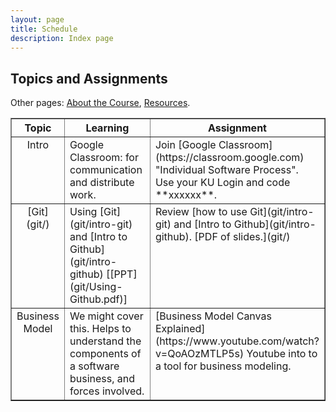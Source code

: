 ```yaml
---
layout: page
title: Schedule
description: Index page
---
```


## Topics and Assignments 

Other pages: [About the Course](topics), [Resources](Resources).
<!-- [Scores](https://goo.gl/ixNDm6), [Course Repository](https://www.github.com/skeoop/skeoop.github.io/). 
 -->


<table border="1">

<tr valign="top">
  <th> Topic </th>  
  <th width="45%"> Learning </th>
  <th width="45%"> Assignment </th>
</tr>
<!-- 
  Introduction 
  -->
<tr valign="top">
<td align="center" markdown="span"> 
Intro
</td>
<td markdown="span">
Google Classroom: for communication and distribute work.
</td>
<td markdown="span">
Join [Google Classroom](https://classroom.google.com) "Individual Software Process". Use your KU Login and code **xxxxxx**.   
</td>
</tr>
<!-- 
  Git 
  -->
<tr valign="top">
<td align="center" markdown="span"> 
[Git](git/)    
</td>
<td markdown="span">
Using [Git](git/intro-git) and [Intro to Github](git/intro-github) [[PPT](git/Using-Github.pdf)]    
</td>
<td markdown="span">
Review [how to use Git](git/intro-git) and [Intro to Github](git/intro-github). [PDF of slides.](git/)     
</td>
</tr>
<!-- 
  Business Modeling
  -->
<tr valign="top">
<td align="center" markdown="span"> 
Business Model    
</td>
<td markdown="span">
We might cover this. Helps to understand the components of a software business, and forces involved.
</td>
<td markdown="span">
[Business Model Canvas Explained](https://www.youtube.com/watch?v=QoAOzMTLP5s) Youtube into to a tool for business modeling.
</td>
</tr>

</table>

